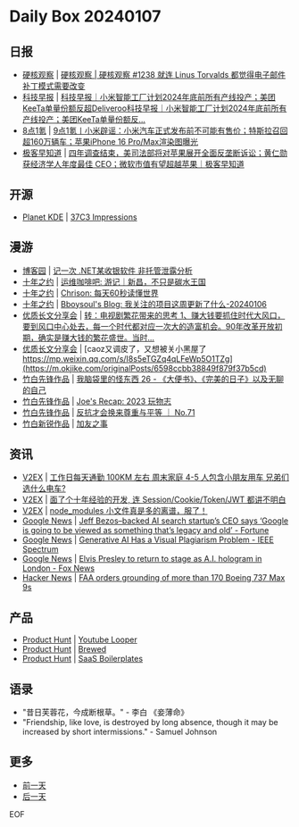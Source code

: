# Daily Box 20240107

## 日报
- [硬核观察](https://linux.cn/news/express/) | [硬核观察 | 硬核观察 #1238 就连 Linus Torvalds 都觉得电子邮件补丁模式需要改变](https://linux.cn/article-16538-1.html?utm_source=rss&utm_medium=rss)
- [科技早报](https://www.jiemian.com/lists/459.html) | [科技早报｜小米智能工厂计划2024年底前所有产线投产；美团KeeTa单量份额反超Deliveroo科技早报｜小米智能工厂计划2024年底前所有产线投产；美团KeeTa单量份额反...](https://www.jiemian.com/article/10641231.html)
- [8点1氪](https://36kr.com/user/5652071) | [9点1氪丨小米辟谣：小米汽车正式发布前不可能有售价；特斯拉召回超160万辆车；​苹果iPhone 16 Pro/Max渲染图曝光](https://36kr.com/p/2591809837841031)
- [极客早知道](https://www.geekpark.net/column/74) | [四年调查结束，美司法部将对苹果展开全面反垄断诉讼；黄仁勋获经济学人年度最佳 CEO；微软市值有望超越苹果｜极客早知道](https://www.geekpark.net/news/330022)

## 开源
- [Planet KDE](https://planet.kde.org/) | [37C3 Impressions](https://www.volkerkrause.eu/2024/01/06/kde-37c3-impressions.html?utm_source=atom_feed)

## 漫游
- [博客园](https://www.cnblogs.com/aggsite/headline) | [记一次 .NET某收银软件 非托管泄露分析](https://www.cnblogs.com/huangxincheng/p/17947054)
- [十年之约](https://www.foreverblog.cn/feeds.html) | [运维咖啡吧: 游记｜新昌，不只是碳水王国](https://blog.ops-coffee.cn/r/city-china-zhejiang-shaoxing-xinchang)
- [十年之约](https://www.foreverblog.cn/feeds.html) | [Chrison: 每天60秒读懂世界](https://blog.chrison.cn/live/224.html)
- [十年之约](https://www.foreverblog.cn/feeds.html) | [Bboysoul's Blog: 我关注的项目这周更新了什么-20240106](https://www.bboy.app/2024/01/06/%E6%88%91%E5%85%B3%E6%B3%A8%E7%9A%84%E9%A1%B9%E7%9B%AE%E8%BF%99%E5%91%A8%E6%9B%B4%E6%96%B0%E4%BA%86%E4%BB%80%E4%B9%88-20240106/)
- [优质长文分享会](https://m.okjike.com/topics/56d2fabe7cb3331100467e2b) | [转：电视剧繁花带来的思考 1、赚大钱要抓住时代大风口，要到风口中心处去，每一个时代都对应一次大的造富机会。90年改革开放初期，确实是赚大钱的繁花盛世。当时...](https://m.okjike.com/originalPosts/659978f09185c305d12891f2)
- [优质长文分享会](https://m.okjike.com/topics/56d2fabe7cb3331100467e2b) | [caoz又调皮了，又想被关小黑屋了 https://mp.weixin.qq.com/s/I8s5eTGZq4qLFeWp5O1TZg](https://m.okjike.com/originalPosts/6598ccbb38849f879f37b5cd)
- [竹白先锋作品](https://www.zhubai.wiki/) | [我脑袋里的怪东西 26 - 《大便书》、《完美的日子》以及无聊的自己](https://open.zhubai.wiki/a/l/t/z/pl/somethinginmybrain/2355396565688012800)
- [竹白先锋作品](https://www.zhubai.wiki/) | [Joe's Recap: 2023 玩物志](https://open.zhubai.wiki/a/l/t/z/pl/houjoe/2355342337506586624)
- [竹白先锋作品](https://www.zhubai.wiki/) | [反抗才会换来尊重与平等 ｜ No.71](https://open.zhubai.wiki/a/l/t/z/pl/220525/2355337245197910016)
- [竹白新锐作品](https://www.zhubai.wiki/) | [加友之事](https://open.zhubai.wiki/a/l/t/z/pl/yanglei/2355274499320201216)

## 资讯
- [V2EX](https://www.v2ex.com/) | [工作日每天通勤 100KM 左右 周末家庭 4-5 人包含小朋友用车 兄弟们选什么电车?](https://www.v2ex.com/t/1006418)
- [V2EX](https://www.v2ex.com/) | [面了个十年经验的开发, 连 Session/Cookie/Token/JWT 都讲不明白](https://www.v2ex.com/t/1006401)
- [V2EX](https://www.v2ex.com/) | [node_modules 小文件真是多的离谱，服了！](https://www.v2ex.com/t/1006362)
- [Google News](https://news.google.com/topics/CAAqJggKIiBDQkFTRWdvSUwyMHZNRGRqTVhZU0FtVnVHZ0pWVXlnQVAB/sections/CAQiQ0NCQVNMQW9JTDIwdk1EZGpNWFlTQW1WdUdnSlZVeUlOQ0FRYUNRb0hMMjB2TUcxcmVpb0pFZ2N2YlM4d2JXdDZLQUEqKggAKiYICiIgQ0JBU0Vnb0lMMjB2TURkak1YWVNBbVZ1R2dKVlV5Z0FQAVAB) | [Jeff Bezos–backed AI search startup’s CEO says ‘Google is going to be viewed as something that’s legacy and old’ - Fortune](https://news.google.com/rss/articles/CBMiaWh0dHBzOi8vZm9ydHVuZS5jb20vMjAyNC8wMS8wNi9qZWZmLWJlem9zLW52aWRpYS1mdW5kaW5nLXJvdW5kLWFpLXNlYXJjaC1zdGFydHVwLWdvb2dsZS1yaXZhbC1wZXJwbGV4aXR5L9IBbWh0dHBzOi8vZm9ydHVuZS5jb20vMjAyNC8wMS8wNi9qZWZmLWJlem9zLW52aWRpYS1mdW5kaW5nLXJvdW5kLWFpLXNlYXJjaC1zdGFydHVwLWdvb2dsZS1yaXZhbC1wZXJwbGV4aXR5L2FtcC8?oc=5)
- [Google News](https://news.google.com/topics/CAAqJggKIiBDQkFTRWdvSUwyMHZNRGRqTVhZU0FtVnVHZ0pWVXlnQVAB/sections/CAQiQ0NCQVNMQW9JTDIwdk1EZGpNWFlTQW1WdUdnSlZVeUlOQ0FRYUNRb0hMMjB2TUcxcmVpb0pFZ2N2YlM4d2JXdDZLQUEqKggAKiYICiIgQ0JBU0Vnb0lMMjB2TURkak1YWVNBbVZ1R2dKVlV5Z0FQAVAB) | [Generative AI Has a Visual Plagiarism Problem - IEEE Spectrum](https://news.google.com/rss/articles/CBMiLmh0dHBzOi8vc3BlY3RydW0uaWVlZS5vcmcvbWlkam91cm5leS1jb3B5cmlnaHTSAT1odHRwczovL3NwZWN0cnVtLmllZWUub3JnL2FtcC9taWRqb3VybmV5LWNvcHlyaWdodC0yNjY2ODcyMTAw?oc=5)
- [Google News](https://news.google.com/topics/CAAqJggKIiBDQkFTRWdvSUwyMHZNRGRqTVhZU0FtVnVHZ0pWVXlnQVAB/sections/CAQiQ0NCQVNMQW9JTDIwdk1EZGpNWFlTQW1WdUdnSlZVeUlOQ0FRYUNRb0hMMjB2TUcxcmVpb0pFZ2N2YlM4d2JXdDZLQUEqKggAKiYICiIgQ0JBU0Vnb0lMMjB2TURkak1YWVNBbVZ1R2dKVlV5Z0FQAVAB) | [Elvis Presley to return to stage as A.I. hologram in London - Fox News](https://news.google.com/rss/articles/CBMiTGh0dHBzOi8vd3d3LmZveG5ld3MuY29tL21lZGlhL2VsdmlzLXByZXNsZXktcmV0dXJuLXN0YWdlLWEtaS1ob2xvZ3JhbS1sb25kb27SAVBodHRwczovL3d3dy5mb3huZXdzLmNvbS9tZWRpYS9lbHZpcy1wcmVzbGV5LXJldHVybi1zdGFnZS1hLWktaG9sb2dyYW0tbG9uZG9uLmFtcA?oc=5)
- [Hacker News](https://news.ycombinator.com/front) | [FAA orders grounding of more than 170 Boeing 737 Max 9s](https://news.ycombinator.com/item?id=38893909)

## 产品
- [Product Hunt](https://www.producthunt.com) | [Youtube Looper](https://www.producthunt.com/posts/youtube-looper)
- [Product Hunt](https://www.producthunt.com) | [Brewed](https://www.producthunt.com/posts/brewed)
- [Product Hunt](https://www.producthunt.com) | [SaaS Boilerplates](https://www.producthunt.com/posts/saas-boilerplates)

## 语录
- "昔日芙蓉花，今成断根草。" - 李白 《妾薄命》
- "Friendship, like love, is destroyed by long absence, though it may be increased by short intermissions." - Samuel Johnson

## 更多
- [前一天](daily-box-20240106.md)
- [后一天](daily-box-20240108.md)

EOF